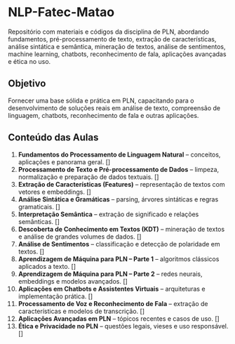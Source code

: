 # NLP-Fatec-Matao
Repositório com materiais e códigos da disciplina de PLN, abordando fundamentos, pré-processamento de texto, extração de características, análise sintática e semântica, mineração de textos, análise de sentimentos, machine learning, chatbots, reconhecimento de fala, aplicações avançadas e ética no uso.

## Objetivo
Fornecer uma base sólida e prática em PLN, capacitando para o desenvolvimento de soluções reais em análise de texto, compreensão de linguagem, chatbots, reconhecimento de fala e outras aplicações.

## Conteúdo das Aulas

1. **Fundamentos do Processamento de Linguagem Natural** – conceitos, aplicações e panorama geral. []
2. **Processamento de Texto e Pré-processamento de Dados** – limpeza, normalização e preparação de dados textuais. []
3. **Extração de Características (Features)** – representação de textos com vetores e embeddings. []
4. **Análise Sintática e Gramáticas** – parsing, árvores sintáticas e regras gramaticais. []
5. **Interpretação Semântica** – extração de significado e relações semânticas. []
6. **Descoberta de Conhecimento em Textos (KDT)** – mineração de textos e análise de grandes volumes de dados. []
7. **Análise de Sentimentos** – classificação e detecção de polaridade em textos. []
8. **Aprendizagem de Máquina para PLN – Parte 1** – algoritmos clássicos aplicados a texto. []
9. **Aprendizagem de Máquina para PLN – Parte 2** – redes neurais, embeddings e modelos avançados. []
10. **Aplicações em Chatbots e Assistentes Virtuais** – arquiteturas e implementação prática. []
11. **Processamento de Voz e Reconhecimento de Fala** – extração de características e modelos de transcrição. []
12. **Aplicações Avançadas em PLN** – tópicos recentes e casos de uso. []
13. **Ética e Privacidade no PLN** – questões legais, vieses e uso responsável. []
